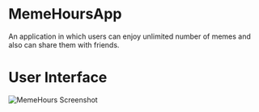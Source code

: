 # MemeHoursApp
An application in which users can enjoy unlimited number of memes and also can share them with friends.
# User Interface
![MemeHours Screenshot](https://user-images.githubusercontent.com/73837684/110611704-7a8c2280-81b5-11eb-9eb8-aa19f8a3db05.jpg)
